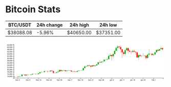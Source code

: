 # Bitcoin Stats

BTC/USDT|24h change|24h high|24h low|
|---|---|---|---|
|$38088.08|-5.96%|$40650.00|$37351.00|

<img src="./chart.svg">
